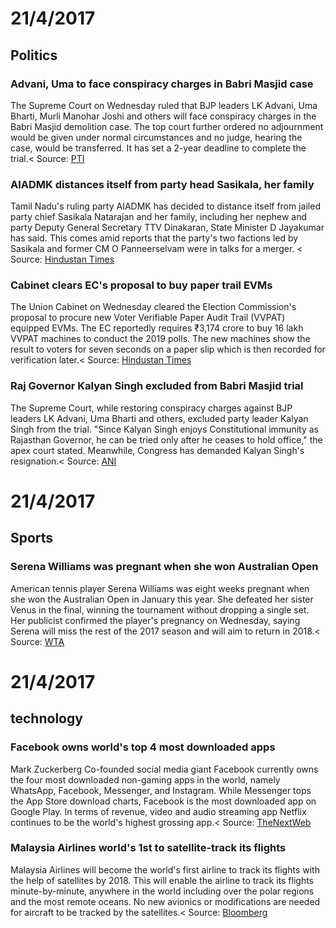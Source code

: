 
# 21/4/2017
## Politics

### Advani, Uma to face conspiracy charges in Babri Masjid case

The Supreme Court on Wednesday ruled that BJP leaders LK Advani, Uma Bharti, Murli Manohar Joshi and others will face conspiracy charges in the Babri Masjid demolition case. The top court further ordered no adjournment would be given under normal circumstances and no judge, hearing the case, would be transferred. It has set a 2-year deadline to complete the trial.<
Source: <a class="source" href="https://twitter.com/PTI_News/status/854563246359146496 " onclick="ga('send', {'hitType': 'event', 'eventCategory': 'ReadMore', 'eventAction': 'clicked', 'eventLabel': 'PTI' });" target="">PTI</a>

### AIADMK distances itself from party head Sasikala, her family

Tamil Nadu's ruling party AIADMK has decided to distance itself from jailed party chief Sasikala Natarajan and her family, including her nephew and party Deputy General Secretary TTV Dinakaran, State Minister D Jayakumar has said. This comes amid reports that the party's two factions led by Sasikala and former CM O Panneerselvam were in talks for a merger. <
Source: <a class="source" href="http://www.hindustantimes.com/india-news/aiadmk-cold-shoulders-sasikala-and-dinakaran-merger-of-warring-factions-on-the-cards/story-aXu8bNZTB79zaEQ6ieIdXJ.html " onclick="ga('send', {'hitType': 'event', 'eventCategory': 'ReadMore', 'eventAction': 'clicked', 'eventLabel': 'Hindustan%20Times' });" target="blank">Hindustan Times</a>

### Cabinet clears EC's proposal to buy paper trail EVMs

The Union Cabinet on Wednesday cleared the Election Commission's proposal to procure new Voter Verifiable Paper Audit Trail (VVPAT) equipped EVMs. The EC reportedly requires ₹3,174 crore to buy 16 lakh VVPAT machines to conduct the 2019 polls. The new machines show the result to voters for seven seconds on a paper slip which is then recorded for verification later.<
Source: <a class="source" href="http://www.hindustantimes.com/india-news/cabinet-clears-funds-for-buying-vvpat-machines-that-leaves-paper-trail-of-votes/story-42WK33KEe5xShC9lAhU4ZL.html " onclick="ga('send', {'hitType': 'event', 'eventCategory': 'ReadMore', 'eventAction': 'clicked', 'eventLabel': 'Hindustan%20Times' });" target="blank">Hindustan Times</a>

### Raj Governor Kalyan Singh excluded from Babri Masjid trial

The Supreme Court, while restoring conspiracy charges against BJP leaders LK Advani, Uma Bharti and others, excluded party leader Kalyan Singh from the trial. "Since Kalyan Singh enjoys Constitutional immunity as Rajasthan Governor, he can be tried only after he ceases to hold office," the apex court stated. Meanwhile, Congress has demanded Kalyan Singh's resignation.<
Source: <a class="source" href="https://twitter.com/ANI_news/status/854565534582554625 " onclick="ga('send', {'hitType': 'event', 'eventCategory': 'ReadMore', 'eventAction': 'clicked', 'eventLabel': 'ANI' });" target="blank">ANI</a>

# 21/4/2017
## Sports

### Serena Williams was pregnant when she won Australian Open

American tennis player Serena Williams was eight weeks pregnant when she won the Australian Open in January this year. She defeated her sister Venus in the final, winning the tournament without dropping a single set. Her publicist confirmed the player's pregnancy on Wednesday, saying Serena will miss the rest of the 2017 season and will aim to return in 2018.<
Source: <a class="source" href="http://www.wtatennis.com/news/article/6501103/title/serena-williams-confirms-pregnancy-annoucement?utm_source=t.co&amp;utm_medium=referral " onclick="ga('send', {'hitType': 'event', 'eventCategory': 'ReadMore', 'eventAction': 'clicked', 'eventLabel': 'WTA' });" target="_blank">WTA</a>

# 21/4/2017
## technology

### Facebook owns world's top 4 most downloaded apps

Mark Zuckerberg Co-founded social media giant Facebook currently owns the four most downloaded non-gaming apps in the world, namely WhatsApp, Facebook, Messenger, and Instagram. While Messenger tops the App Store download charts, Facebook is the most downloaded app on Google Play. In terms of revenue, video and audio streaming app Netflix continues to be the world's highest grossing app.<
Source: <a class="source" href="https://thenextweb.com/apps/2017/04/18/facebook-downloaded-app-netflix/#.tnw_wbjmwlAj " onclick="ga('send', {'hitType': 'event', 'eventCategory': 'ReadMore', 'eventAction': 'clicked', 'eventLabel': 'TheNextWeb' });" target="_blank">TheNextWeb</a>

### Malaysia Airlines world's 1st to satellite-track its flights

Malaysia Airlines will become the world's first airline to track its flights with the help of satellites by 2018. This will enable the airline to track its flights minute-by-minute, anywhere in the world including over the polar regions and the most remote oceans. No new avionics or modifications are needed for aircraft to be tracked by the satellites.<
Source: <a class="source" href="https://www.bloomberg.com/news/articles/2017-04-18/malaysia-air-is-first-airline-to-track-planes-with-satellites " onclick="ga('send', {'hitType': 'event', 'eventCategory': 'ReadMore', 'eventAction': 'clicked', 'eventLabel': 'Bloomberg' });" target="_blank">Bloomberg</a>

